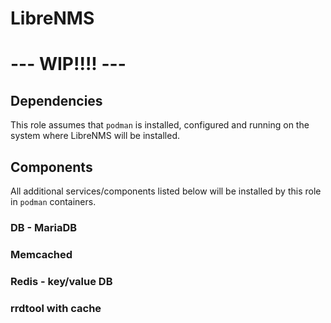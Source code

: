 # LibreNMS
# --- WIP!!!! ---

## Dependencies
This role assumes that `podman` is installed, configured and running on the system where LibreNMS will be installed.

## Components
All additional services/components listed below will be installed by this role in `podman` containers.


### DB - MariaDB

### Memcached

### Redis - key/value DB

### rrdtool with cache
